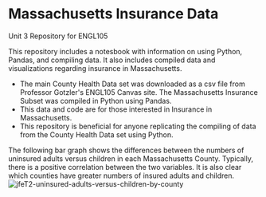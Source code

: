 # Massachusetts Insurance Data
Unit 3 Repository for ENGL105

This repository includes a notesbook with information on using Python, Pandas, and compiling data. It also includes compiled data and visualizations regarding insurance in Massachusetts.  

- The main County Health Data set was downloaded as a csv file from Professor Gotzler's ENGL105 Canvas site. The Massachusetts Insurance Subset was compiled in Python using Pandas. 
- This data and code are for those interested in Insurance in Massachusetts. 
- This repository is beneficial for anyone replicating the compiling of data from the County Health Data set using Python. 

The following bar graph shows the differences between the numbers of uninsured adults versus children in each Massachusetts County. Typically, there is a positive correlation between the two variables. It is also clear which counties have greater numbers of insured adults and children.
![jfeT2-uninsured-adults-versus-children-by-county](https://user-images.githubusercontent.com/118310564/202953155-ec6bb56a-0ab3-4f19-94aa-583c8194b701.png)
